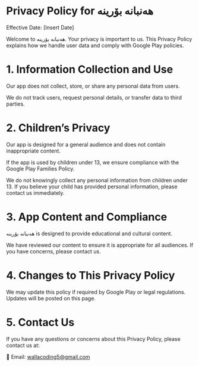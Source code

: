 # Privacy Policy for هەنبانە بۆرینە

Effective Date: [Insert Date]

Welcome to هەنبانە بۆرینە. Your privacy is important to us. This Privacy Policy explains how we handle user data and comply with Google Play policies.

# 1. Information Collection and Use

Our app does not collect, store, or share any personal data from users.

We do not track users, request personal details, or transfer data to third parties.


# 2. Children’s Privacy

Our app is designed for a general audience and does not contain inappropriate content.

If the app is used by children under 13, we ensure compliance with the Google Play Families Policy.

We do not knowingly collect any personal information from children under 13. If you believe your child has provided personal information, please contact us immediately.


# 3. App Content and Compliance

هەنبانە بۆرینە is designed to provide educational and cultural content.

We have reviewed our content to ensure it is appropriate for all audiences. If you have concerns, please contact us.


# 4. Changes to This Privacy Policy

We may update this policy if required by Google Play or legal regulations. Updates will be posted on this page.


# 5. Contact Us

If you have any questions or concerns about this Privacy Policy, please contact us at:

📧 Email: wallacoding5@gmail.com
